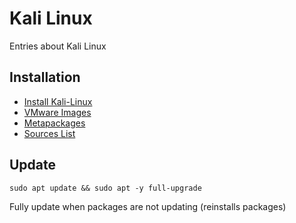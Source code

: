 # Kali Linux

Entries about Kali Linux

## Installation
* [Install Kali-Linux](https://www.kali.org/downloads/)
* [VMware Images](https://www.offensive-security.com/kali-linux-vm-vmware-virtualbox-image-download/)
* [Metapackages](https://www.kali.org/news/kali-linux-metapackages/)
* [Sources List](https://docs.kali.org/general-use/kali-linux-sources-list-repositories)

## Update

```sudo apt update && sudo apt -y full-upgrade```

Fully update when packages are not updating (reinstalls packages)
